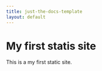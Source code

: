```yaml
---
title: just-the-docs-template
layout: default
---
```


# My first statis site
This is a my first static site.